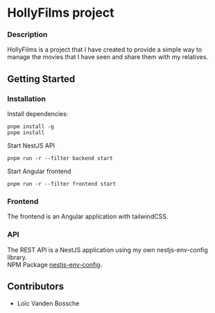 # HollyFilms project
### Description

HollyFilms is a project that I have created to provide a simple way to manage the movies that I have seen and share them with my relatives.

## Getting Started

### Installation

Install dependencies:
```console
pnpm install -g
pnpm install
```

Start NestJS API

```
pnpm run -r --filter backend start
```

Start Angular frontend
```
pnpm run -r --filter frontend start
```

### Frontend

The frontend is an Angular application with tailwindCSS.

### API

The REST API is a NestJS application using my own nestjs-env-config library.  
NPM Package [nestjs-env-config](https://www.npmjs.com/package/nestjs-env-config).

## Contributors

* Loïc Vanden Bossche
